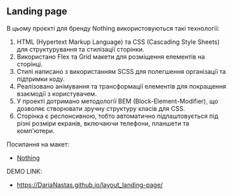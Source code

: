 ## Landing page

В цьому проєкті для бренду Nothing використовуються такі технології:

1. HTML (Hypertext Markup Language) та CSS (Cascading Style Sheets) для структурування та стилізації сторінки.
1. Використано Flex та Grid макети для розміщення елементів на сторінці.
1. Стилі написано з використанням SCSS для полегшення організації та підтримки коду.
1. Реалізовано анімування та трансформації елементів для покращення взаємодії з користувачем.
1. У проекті дотримано методології BEM (Block-Element-Modifier), що дозволяє створювати зручну структуру класів для CSS.
1. Сторінка є респонсивною, тобто автоматично підлаштовується під різні розміри екранів, включаючи телефони, планшети та комп'ютери.

Посилання на макет:
- [Nothing](https://www.figma.com/file/DtkQmQ797hk0nI4KfMi2Uq/BOSE-New-Version?type=design&node-id=6802-139&t=L7eKz5YKLN0m5WxR-0)

DEMO LINK:
- https://DariaNastas.github.io/layout_landing-page/
